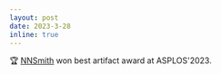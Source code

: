 ```yaml
---
layout: post
date: 2023-3-28
inline: true
---
```


🏆 [NNSmith](https://github.com/ganler/nnsmith-asplos-artifact) won best artifact award at ASPLOS'2023.
